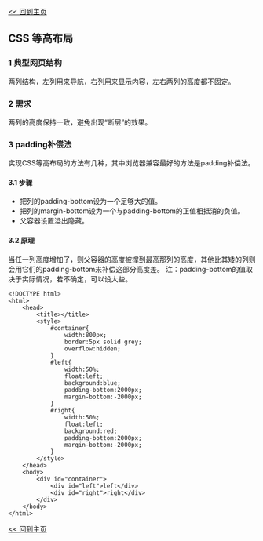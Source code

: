 [<< 回到主页](http://suzy1993.github.io/misszy/)

## CSS 等高布局

### 1 典型网页结构
两列结构，左列用来导航，右列用来显示内容，左右两列的高度都不固定。

### 2 需求
两列的高度保持一致，避免出现“断层”的效果。

### 3 padding补偿法
实现CSS等高布局的方法有几种，其中浏览器兼容最好的方法是padding补偿法。
#### 3.1 步骤
* 把列的padding-bottom设为一个足够大的值。
* 把列的margin-bottom设为一个与padding-bottom的正值相抵消的负值。
* 父容器设置溢出隐藏。

#### 3.2 原理
当任一列高度增加了，则父容器的高度被撑到最高那列的高度，其他比其矮的列则会用它们的padding-bottom来补偿这部分高度差。
注：padding-bottom的值取决于实际情况，若不确定，可以设大些。
```
<!DOCTYPE html>
<html>
    <head>
        <title></title>
        <style>
            #container{
                width:800px;
                border:5px solid grey;
                overflow:hidden;
            }
            #left{
                width:50%;
                float:left;
                background:blue;
                padding-bottom:2000px;
                margin-bottom:-2000px;
            }
            #right{
                width:50%;
                float:left;
                background:red;
                padding-bottom:2000px;
                margin-bottom:-2000px;
            }
        </style>
    </head>
    <body>
        <div id="container">
            <div id="left">left</div>
            <div id="right">right</div>
        </div>
    </body>
</html>
```

[<< 回到主页](http://suzy1993.github.io/misszy/)
